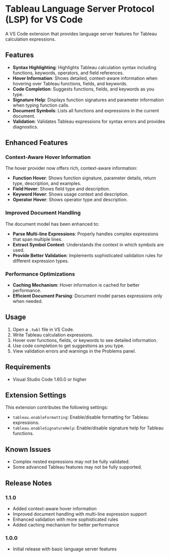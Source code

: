# Tableau Language Server Protocol (LSP) for VS Code

A VS Code extension that provides language server features for Tableau calculation expressions.

## Features

- **Syntax Highlighting**: Highlights Tableau calculation syntax including functions, keywords, operators, and field references.
- **Hover Information**: Shows detailed, context-aware information when hovering over Tableau functions, fields, and keywords.
- **Code Completion**: Suggests functions, fields, and keywords as you type.
- **Signature Help**: Displays function signatures and parameter information when typing function calls.
- **Document Symbols**: Lists all functions and expressions in the current document.
- **Validation**: Validates Tableau expressions for syntax errors and provides diagnostics.

## Enhanced Features

### Context-Aware Hover Information

The hover provider now offers rich, context-aware information:

- **Function Hover**: Shows function signature, parameter details, return type, description, and examples.
- **Field Hover**: Shows field type and description.
- **Keyword Hover**: Shows usage context and description.
- **Operator Hover**: Shows operator type and description.

### Improved Document Handling

The document model has been enhanced to:

- **Parse Multi-line Expressions**: Properly handles complex expressions that span multiple lines.
- **Extract Symbol Context**: Understands the context in which symbols are used.
- **Provide Better Validation**: Implements sophisticated validation rules for different expression types.

### Performance Optimizations

- **Caching Mechanism**: Hover information is cached for better performance.
- **Efficient Document Parsing**: Document model parses expressions only when needed.

## Usage

1. Open a `.twbl` file in VS Code.
2. Write Tableau calculation expressions.
3. Hover over functions, fields, or keywords to see detailed information.
4. Use code completion to get suggestions as you type.
5. View validation errors and warnings in the Problems panel.

## Requirements

- Visual Studio Code 1.60.0 or higher

## Extension Settings

This extension contributes the following settings:

* `tableau.enableFormatting`: Enable/disable formatting for Tableau expressions.
* `tableau.enableSignatureHelp`: Enable/disable signature help for Tableau functions.

## Known Issues

- Complex nested expressions may not be fully validated.
- Some advanced Tableau features may not be fully supported.

## Release Notes

### 1.1.0

- Added context-aware hover information
- Improved document handling with multi-line expression support
- Enhanced validation with more sophisticated rules
- Added caching mechanism for better performance

### 1.0.0

- Initial release with basic language server features